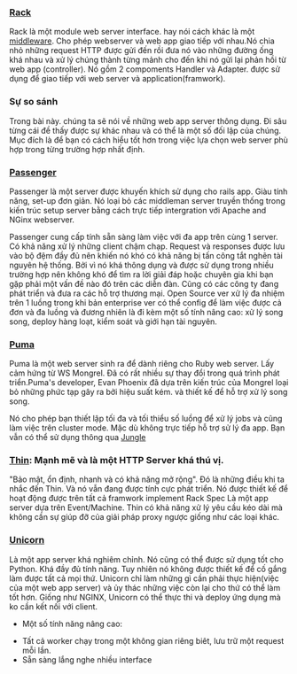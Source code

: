 ### [Rack](https://github.com/rack/rack)
  Rack là một module web server interface. hay nói cách khác là một [middleware](https://vi.wikipedia.org/wiki/Middleware). Cho phép webserver và web app giao tiếp với nhau.Nó chia nhỏ những request HTTP được gửi đến rồi đưa nó vào những đường ống khá nhau và xử lý chúng thành từng mảnh cho đến khi nó gửi lại phản hồi từ web app (controller).
Nó gồm 2 compoments Handler và Adapter. được sử dụng để giao tiếp với web server và application(framwork).

### Sự so sánh
Trong bài này. chúng ta sẽ nói về những web app server thông dụng. Đi sâu từng cái đề thấy được sự khác nhau và có thể là một số đối lập của chúng. Mục đích là để bạn có cách hiểu tốt hơn trong việc lựa chọn web server phù hợp trong từng trường hợp nhất định.

### [Passenger](https://github.com/phusion/passenger) 
  Passenger là một server được khuyến khích sử dụng cho rails app.
Giàu tính năng, set-up đơn giản. Nó loại bỏ các middleman server truyền thống trong kiến trúc setup server bằng cách trực tiếp intergration với Apache and NGinx webserver.

  Passenger cung cấp tính sẵn sàng làm việc với đa app trên cùng 1 server. Có khả năng xử lý những client chậm chạp. Request và responses được lưu vào bộ đệm đầy đủ nên khiến nó khó có khả năng bị tấn công tắt nghẽn tài nguyên hệ thống.
Bởi vì nó khá thông dụng và được sử dụng trong nhiều trường hợp nên không khó để tìm ra lời giải đáp hoặc chuyên gia khi bạn gặp phải một vấn đề nào đó trên các diễn đàn. Cũng có các công ty đang phát triển và đưa ra các hỗ trợ thương mại.
Open Source ver xử lý đa nhiệm trên 1 luồng trong khi bản enterprise ver có thể config để làm việc được cả đơn và đa luồng và đương nhiên là đi kèm một số tính nâng cao: xử lý song song, deploy hàng loạt, kiểm soát và giới hạn tài nguyên.

### [Puma](https://github.com/puma/puma)
  Puma là một web server sinh ra để dành riêng cho Ruby web server.  Lấy cảm hứng từ WS Mongrel.
Đã có rất nhiều sự thay đổi trong quá trình phát triển.Puma's developer, Evan Phoenix đã dựa trên kiến trúc của Mongrel loại bỏ những phức tạp gây ra bởi hiệu suất kém. và thiết kế để hỗ trợ xử lý song song.

  Nó cho phép bạn thiết lập tối đa và tối thiểu số luồng để xử lý jobs và cũng làm việc trên cluster mode.
Mặc dù không trực tiếp hỗ trợ sử lý đa app. Bạn vẫn có thể sử dụng thông qua [Jungle](https://github.com/puma/puma/tree/master/tools/jungle)

### [Thin](https://github.com/macournoyer/thin): Mạnh mẽ và là một HTTP Server khá thú vị.
  "Bảo mật, ổn định, nhanh và có khả năng mở rộng". Đó là những điều khi ta nhắc đến Thin. Và nó vẫn đang được tính cực phát triển. Nó được thiết kế để hoạt động được trên tất cả framwork implement Rack Spec
Là một app server dựa trên Event/Machine. Thin có khả năng xử lý yêu cầu kéo dài mà không cần sự giúp đỡ của giải pháp proxy ngược giống như các loại khác.

### [Unicorn](https://github.com/defunkt/unicorn)
  Là một app server khá nghiêm chỉnh. Nó cũng có thể được sử dụng tốt cho Python. Khá đầy đủ tính năng. Tuy nhiên nó không được thiết kế để cố gắng làm được tất cả mọi thứ. Unicorn chỉ làm những gì cần phải thực hiện(việc của một web app server) và ủy thác những việc còn lại cho thứ có thể làm tốt hơn.
Giống như NGINX, Unicorn có thể thực thi và deploy ứng dụng mà ko cần kết nối với client.

* Một số tính năng nâng cao:
- Tất cả worker chạy trong một không gian riêng biêt, lưu trữ một request mỗi lần.
- Sẵn sàng lắng nghe nhiều interface


 
































